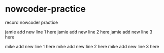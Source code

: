 # nowcoder-practice
record nowcoder practice

jamie add new line 1 here
jamie add new line 2 here
jamie add new line 3 here

mike add new line 1 here
mike add new line 2 here
mike add new line 3 here